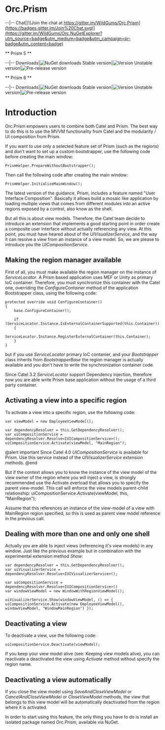 # Orc.Prism

--|--
Chat|[![Join the chat at https://gitter.im/WildGums/Orc.Prism](https://badges.gitter.im/Join%20Chat.svg)](https://gitter.im/WildGums/Orc.NuGetExplorer?utm_source=badge&utm_medium=badge&utm_campaign=pr-badge&utm_content=badge)

** Prism 5 **

--|--
Downloads|![NuGet downloads](https://img.shields.io/nuget/dt/orc.prism5.svg)
Stable version|![Version](https://img.shields.io/nuget/v/orc.prism5.svg)
Unstable version|![Pre-release version](https://img.shields.io/nuget/vpre/orc.prism5.svg)

** Prism 6 **

--|--
Downloads|![NuGet downloads](https://img.shields.io/nuget/dt/orc.prism6.svg)
Stable version|![Version](https://img.shields.io/nuget/v/orc.prism6.svg)
Unstable version|![Pre-release version](https://img.shields.io/nuget/vpre/orc.prism6.svg)

# Introduction

Orc.Prism empowers users to combine both Catel and Prism. The best way to do this is to use the MVVM functionality from Catel and the modularity / UI composition from Prism. 


If you want to use only a selected feature set of Prism (such as the regions) and don't want to set up a custom bootstrapper, use the following code before creating the main window:

	PrismHelper.PrepareWithoutBootstrapper();

Then call the following code after creating the main window:

	PrismHelper.InitializeMainWindow();

The latest version of the guidance, Prism, includes a feature named "User Interface Composition". Basically it allows build a mosaic like application by loading multiple views that comes from different modules into an active regions exposed by a control, also know as the shell.

But all this is about view models. Therefore, the Catel team decide to introduce an extension that implements a good starting point in order create a composite user interface without actually referencing any view. At this point, you must have heared about of the *UIVisualizerService*, and the way it can resolve a view from an instance of a view model. So, we are please to introduce you the *UICompositionService*.

## Making the region manager available

First of all, you must make available the region manager on the instance of *ServiceLocator*. A Prism based application uses MEF or Unity as primary IoC container. Therefore, you must synchronize this container with the Catel one, overriding the *ConfigureContainer* method of the application Bootstrapper class, using the following code:

	protected override void ConfigureContainer()
	{
	    base.ConfigureContainer();
	
	    if (ServiceLocator.Instance.IsExternalContainerSupported(this.Container))
	    {
	        ServiceLocator.Instance.RegisterExternalContainer(this.Container);
	    }
	}

but if you use *ServiceLocator* primary IoC contanier, and your *Bootstrapper* class inherits from *BootstrapperBase* the region manager is actually available and you don't have to write the synchronization container code.

Since Catel 3.2 *ServiceLocator* support Dependency injection, therefore now you are able write Prism base application without the usage of a third party container.

## Activating a view into a specific region

To activate a view into a specific region, use the following code:

	var viewModel = new EmployeeViewModel();
	
	var dependencyResolver = this.GetDependencyResolver();
	var uiCompositionService = dependencyResolver.Resolve<IUICompositionService>();
	uiCompositionService.Activate(viewModel, "MainRegion");

@alert important
Since Catel 4.0 *UICompositionService* is available for Prism. Use this service instead of the *UIVisualizerService* extension methods.
@end

But if the context allows you to know the instance of the view model of the view owner of the region where you will inject a view, is strongly recommended use the Activate overload that allows you to specify the parent view-model. This call will enforce the view models parent-child relationship:
uiCompositionService.Activate(viewModel, this, "MainRegion");

Assume that this references an instance of the view-model of a view with MainRegion region specified, so this is used as parent view model reference in the previous call.

## Dealing with more than one and only one shell

Actually you are able to inject views (referencing it's view models) in any window. Just like the previous example but in combination with the experimental extension method *Show*:

	var dependencyResolver = this.GetDependencyResolver();
	var uiVisualizerService = dependencyResolver.Resolve<IUIVisualizerService>();
	
	var uiCompositionService = dependencyResolver.Resolve<IUICompositionService>()
	var windowViewModel = new WindowWithRegionViewModel();
	
	uiVisualizerService.Show(windowViewModel, () => { uiCompositionService.Activate(new EmployeeViewModel(), windowViewModel, "WindowMainRegion") });

## Deactivating a view

To deactivate a view, use the following code:

	uiCompositionService.Deactivate(viewModel);

If you keep your view model alive (see: Keeping view models alive), you can reactivate a deactivated the view using *Activate* method without specify the region name.

## Deactivating a view automatically

If you close the view model using *SaveAndCloseViewModel* or *CancelAndCloseViewModel* or *CloseViewModel* methods, the view that belongs to this view model will be automatically deactivated from the region where it is activated.

In order to start using this feature, the only thing you have to do is install an isolated package named *Orc.Prism*, available via NuGet.
